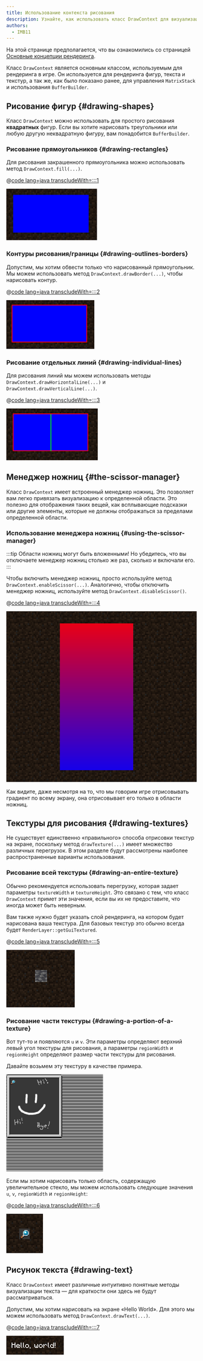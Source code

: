 ```yaml
---
title: Использование контекста рисования
description: Узнайте, как использовать класс DrawContext для визуализации различных фигур, текста и текстур.
authors:
  - IMB11
---
```


На этой странице предполагается, что вы ознакомились со страницей [Основные концепции рендеринга](./basic-concepts).

Класс `DrawContext` является основным классом, используемым для рендеринга в игре. Он используется для рендеринга фигур, текста и текстур, а так же, как было показано ранее, для управления `MatrixStack` и использования `BufferBuilder`.

## Рисование фигур {#drawing-shapes}

Класс `DrawContext` можно использовать для простого рисования **квадратных** фигур. Если вы хотите нарисовать треугольники или любую другую неквадратную фигуру, вам понадобится `BufferBuilder`.

### Рисование прямоугольников {#drawing-rectangles}

Для рисования закрашенного прямоугольника можно использовать метод `DrawContext.fill(...)`.

@[code lang=java transcludeWith=:::1](@/reference/1.21.8/src/client/java/com/example/docs/rendering/DrawContextExampleScreen.java)

![Прямоугольник](/assets/develop/rendering/draw-context-rectangle.png)

### Контуры рисования/границы {#drawing-outlines-borders}

Допустим, мы хотим обвести только что нарисованный прямоугольник. Мы можем использовать метод `DrawContext.drawBorder(...)`, чтобы нарисовать контур.

@[code lang=java transcludeWith=:::2](@/reference/1.21.8/src/client/java/com/example/docs/rendering/DrawContextExampleScreen.java)

![Прямоугольник с рамкой](/assets/develop/rendering/draw-context-rectangle-border.png)

### Рисование отдельных линий {#drawing-individual-lines}

Для рисования линий мы можем использовать методы `DrawContext.drawHorizontalLine(...)` и `DrawContext.drawVerticalLine(...)`.

@[code lang=java transcludeWith=:::3](@/reference/1.21.8/src/client/java/com/example/docs/rendering/DrawContextExampleScreen.java)

![Линии](/assets/develop/rendering/draw-context-lines.png)

## Менеджер ножниц {#the-scissor-manager}

Класс `DrawContext` имеет встроенный менеджер ножниц. Это позволяет вам легко привязать визуализацию к определенной области. Это полезно для отображения таких вещей, как всплывающие подсказки или другие элементы, которые не должны отображаться за пределами определенной области.

### Использование менеджера ножниц {#using-the-scissor-manager}

:::tip
Области ножниц могут быть вложенными! Но убедитесь, что вы отключаете менеджер ножниц столько же раз, сколько и включали его.
:::

Чтобы включить менеджер ножниц, просто используйте метод `DrawContext.enableScissor(...)`. Аналогично, чтобы отключить менеджер ножниц, используйте метод `DrawContext.disableScissor()`.

@[code lang=java transcludeWith=:::4](@/reference/1.21.8/src/client/java/com/example/docs/rendering/DrawContextExampleScreen.java)

![Регион ножниц в действии](/assets/develop/rendering/draw-context-scissor.png)

Как видите, даже несмотря на то, что мы говорим игре отрисовывать градиент по всему экрану, она отрисовывает его только в области ножниц.

## Текстуры для рисования {#drawing-textures}

Не существует единственно «правильного» способа отрисовки текстур на экране, поскольку метод `drawTexture(...)` имеет множество различных перегрузок. В этом разделе будут рассмотрены наиболее распространенные варианты использования.

### Рисование всей текстуры {#drawing-an-entire-texture}

Обычно рекомендуется использовать перегрузку, которая задает параметры `textureWidth` и `textureHeight`. Это связано с тем, что класс `DrawContext` примет эти значения, если вы их не предоставите, что иногда может быть неверным.

Вам также нужно будет указать слой рендеринга, на котором будет нарисована ваша текстура. Для базовых текстур это обычно всегда будет `RenderLayer::getGuiTextured`.

@[code lang=java transcludeWith=:::5](@/reference/1.21.8/src/client/java/com/example/docs/rendering/DrawContextExampleScreen.java)

![Пример рисования всей текстуры](/assets/develop/rendering/draw-context-whole-texture.png)

### Рисование части текстуры {#drawing-a-portion-of-a-texture}

Вот тут-то и появляются `u` и `v`. Эти параметры определяют верхний левый угол текстуры для рисования, а параметры `regionWidth` и `regionHeight` определяют размер части текстуры для рисования.

Давайте возьмем эту текстуру в качестве примера.

![Текстура книги рецептов](/assets/develop/rendering/draw-context-recipe-book-background.png)

Если мы хотим нарисовать только область, содержащую увеличительное стекло, мы можем использовать следующие значения `u`, `v`, `regionWidth` и `regionHeight`:

@[code lang=java transcludeWith=:::6](@/reference/1.21.8/src/client/java/com/example/docs/rendering/DrawContextExampleScreen.java)

![Текстура области](/assets/develop/rendering/draw-context-region-texture.png)

## Рисунок текста {#drawing-text}

Класс `DrawContext` имеет различные интуитивно понятные методы визуализации текста — для краткости они здесь не будут рассматриваться.

Допустим, мы хотим нарисовать на экране «Hello World». Для этого мы можем использовать метод `DrawContext.drawText(...)`.

@[code lang=java transcludeWith=:::7](@/reference/1.21.8/src/client/java/com/example/docs/rendering/DrawContextExampleScreen.java)

![Рисование текста](/assets/develop/rendering/draw-context-text.png)
